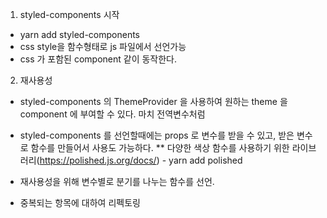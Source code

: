 1. styled-components 시작
- yarn add styled-components
- css style을 함수형태로 js 파일에서 선언가능
- css 가 포함된 component 같이 동작한다.

2. 재사용성
- styled-components 의 ThemeProvider 을 사용하여 원하는 theme 을 component 에 부여할 수 있다. 마치 전역변수처럼
- styled-components 를 선언할때에는 props 로 변수를 받을 수 있고, 받은 변수로 함수를 만들어서 사용도 가능하다.
** 다양한 색상 함수를 사용하기 위한 라이브러리(https://polished.js.org/docs/) - yarn add polished

- 재사용성을 위해 변수별로 분기를 나누는 함수를 선언.
- 중복되는 항목에 대하여 리펙토링